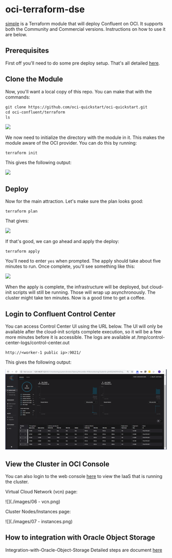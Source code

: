 # oci-terraform-dse
[simple](simple) is a Terraform module that will deploy Confluent on OCI.  It supports both the Community and Commercial versions.  Instructions on how to use it are below.

## Prerequisites
First off you'll need to do some pre deploy setup.  That's all detailed [here](https://github.com/cloud-partners/oci-prerequisites).

## Clone the Module
Now, you'll want a local copy of this repo.  You can make that with the commands:

    git clone https://github.com/oci-quickstart/oci-quickstart.git
    cd oci-confluent/terraform
    ls

![](./images/01%20-%20git%20clone.png)

We now need to initialize the directory with the module in it.  This makes the module aware of the OCI provider.  You can do this by running:

    terraform init

This gives the following output:

![](./images/02%20-%20terraform%20init.png)

## Deploy
Now for the main attraction.  Let's make sure the plan looks good:

    terraform plan

That gives:

![](./images/03%20-%20terraform%20plan.png)

If that's good, we can go ahead and apply the deploy:

    terraform apply

You'll need to enter `yes` when prompted.  The apply should take about five minutes to run.  Once complete, you'll see something like this:

![](./images/04%20-%20terraform%20apply.png)

When the apply is complete, the infrastructure will be deployed, but cloud-init scripts will still be running.  Those will wrap up asynchronously.  The cluster might take ten minutes.  Now is a good time to get a coffee.

## Login to Confluent Control Center
You can access Control Center UI using the URL below. The UI will only be available after the cloud-init scripts complete execution, so it will be a few more minutes before it is accessible. The logs are available at /tmp/control-center-logs/control-center.out

	http://<worker-1 public ip>:9021/

This gives the following output:

![](./images/05%20-%20control%20center.png)

## View the Cluster in OCI Console
You can also login to the web console [here](https://console.us-phoenix-1.oraclecloud.com/a/compute/instances) to view the IaaS that is running the cluster.

Virtual Cloud Network (vcn) page:

![](./images/06 - vcn.png)

Cluster Nodes/Instances page:

![](./images/07 - instances.png)

## How to integration with Oracle Object Storage
Integration-with-Oracle-Object-Storage
Detailed steps are document [here](https://github.com/cloud-partners/oci-confluent/blob/master/Integration-with-Oracle-Object-Storage/README.md)
